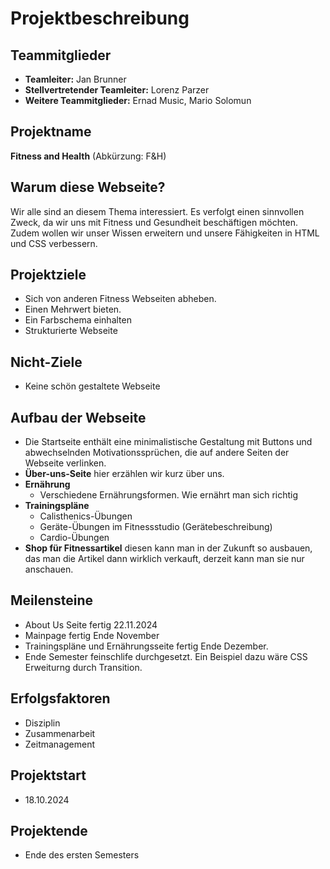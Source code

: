 # Projektbeschreibung

## Teammitglieder
- **Teamleiter:** Jan Brunner
- **Stellvertretender Teamleiter:** Lorenz Parzer
- **Weitere Teammitglieder:** Ernad Music, Mario Solomun

## Projektname
**Fitness and Health** (Abkürzung: F&H)

## Warum diese Webseite?
Wir alle sind an diesem Thema interessiert. Es verfolgt einen sinnvollen Zweck, da wir uns mit Fitness und Gesundheit beschäftigen möchten. Zudem wollen wir unser Wissen erweitern und unsere Fähigkeiten in HTML und CSS verbessern.

## Projektziele
- Sich von anderen Fitness Webseiten abheben.
- Einen Mehrwert bieten.
- Ein Farbschema einhalten
- Strukturierte Webseite

## Nicht-Ziele
- Keine schön gestaltete Webseite


## Aufbau der Webseite
- Die Startseite enthält eine minimalistische Gestaltung mit Buttons und abwechselnden Motivationssprüchen, die auf andere Seiten der Webseite verlinken.
- **Über-uns-Seite** hier erzählen wir kurz über uns.
- **Ernährung**
  - Verschiedene Ernährungsformen. Wie ernährt man sich richtig
- **Trainingspläne**
  - Calisthenics-Übungen
  - Geräte-Übungen im Fitnessstudio (Gerätebeschreibung)
  - Cardio-Übungen
- **Shop für Fitnessartikel** diesen kann man in der Zukunft so ausbauen, das man die Artikel dann wirklich verkauft, derzeit kann man sie nur anschauen.

## Meilensteine
- About Us Seite fertig 22.11.2024
- Mainpage fertig Ende November
- Trainingspläne und Ernährungsseite fertig Ende Dezember.
- Ende Semester feinschlife durchgesetzt. Ein Beispiel dazu wäre CSS Erweiturng durch Transition.

## Erfolgsfaktoren
- Disziplin
- Zusammenarbeit
- Zeitmanagement

## Projektstart
- 18.10.2024

## Projektende
- Ende des ersten Semesters
